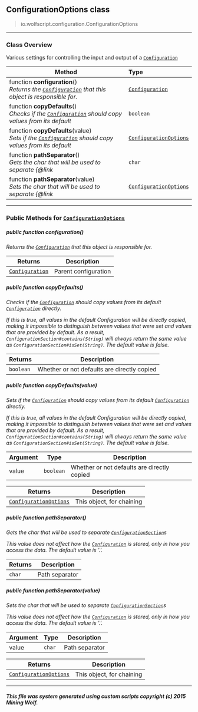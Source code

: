 ## ConfigurationOptions __class__

>io.wolfscript.configuration.ConfigurationOptions

---

### Class Overview

Various settings for controlling the input and output of a [`Configuration`](Configuration.md)

Method | Type   
--- | :--- 
 function __configuration__() <br> _Returns the [`Configuration`](Configuration.md) that this object is responsible for._ | [`Configuration`](Configuration.md)
 function __copyDefaults__() <br> _Checks if the [`Configuration`](Configuration.md) should copy values from its default_ | `boolean`
 function __copyDefaults__(value) <br> _Sets if the [`Configuration`](Configuration.md) should copy values from its default_ | [`ConfigurationOptions`](ConfigurationOptions.md)
 function __pathSeparator__() <br> _Gets the char that will be used to separate {@link_ | `char`
 function __pathSeparator__(value) <br> _Sets the char that will be used to separate {@link_ | [`ConfigurationOptions`](ConfigurationOptions.md)



---


### Public Methods for [`ConfigurationOptions`](ConfigurationOptions.md)

##### <a id='configuration'></a>public  function __configuration__()

_Returns the [`Configuration`](Configuration.md) that this object is responsible for._

Returns | Description
--- | --- 
[`Configuration`](Configuration.md) | Parent configuration


##### <a id='copydefaults'></a>public  function __copyDefaults__()

_Checks if the [`Configuration`](Configuration.md) should copy values from its default [`Configuration`](Configuration.md) directly. <p> If this is true, all values in the default Configuration will be directly copied, making it impossible to distinguish between values that were set and values that are provided by default. As a result, `ConfigurationSection#contains(String)` will always return the same value as `ConfigurationSection#isSet(String)`. The default value is false._

Returns | Description
--- | --- 
`boolean` | Whether or not defaults are directly copied


##### <a id='copydefaults'></a>public  function __copyDefaults__(value)

_Sets if the [`Configuration`](Configuration.md) should copy values from its default [`Configuration`](Configuration.md) directly. <p> If this is true, all values in the default Configuration will be directly copied, making it impossible to distinguish between values that were set and values that are provided by default. As a result, `ConfigurationSection#contains(String)` will always return the same value as `ConfigurationSection#isSet(String)`. The default value is false._

Argument | Type | Description  
--- | --- | --- 
value | `boolean` | Whether or not defaults are directly copied

Returns | Description
--- | --- 
[`ConfigurationOptions`](ConfigurationOptions.md) | This object, for chaining


##### <a id='pathseparator'></a>public  function __pathSeparator__()

_Gets the char that will be used to separate [`ConfigurationSection`](ConfigurationSection.md)s <p> This value does not affect how the [`Configuration`](Configuration.md) is stored, only in how you access the data. The default value is '.'._

Returns | Description
--- | --- 
`char` | Path separator


##### <a id='pathseparator'></a>public  function __pathSeparator__(value)

_Sets the char that will be used to separate [`ConfigurationSection`](ConfigurationSection.md)s <p> This value does not affect how the [`Configuration`](Configuration.md) is stored, only in how you access the data. The default value is '.'._

Argument | Type | Description  
--- | --- | --- 
value | `char` | Path separator

Returns | Description
--- | --- 
[`ConfigurationOptions`](ConfigurationOptions.md) | This object, for chaining


---


##### This file was system generated using custom scripts copyright (c) 2015 Mining Wolf.
	

